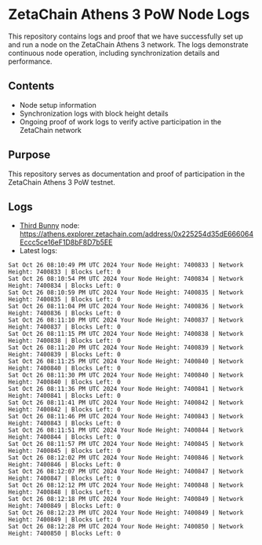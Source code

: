 # ZetaChain Athens 3 PoW Node Logs
This repository contains logs and proof that we have successfully set up and run a node on the ZetaChain Athens 3 network. The logs demonstrate continuous node operation, including synchronization details and performance.

## Contents
- Node setup information
- Synchronization logs with block height details
- Ongoing proof of work logs to verify active participation in the ZetaChain network

## Purpose
This repository serves as documentation and proof of participation in the ZetaChain Athens 3 PoW testnet.

## Logs

- [Third Bunny](https://thirdbunny.xyz/) node: https://athens.explorer.zetachain.com/address/0x225254d35dE666064Eccc5ce16eF1D8bF8D7b5EE
- Latest logs:
```
Sat Oct 26 08:10:49 PM UTC 2024 Your Node Height: 7400833 | Network Height: 7400833 | Blocks Left: 0
Sat Oct 26 08:10:54 PM UTC 2024 Your Node Height: 7400834 | Network Height: 7400834 | Blocks Left: 0
Sat Oct 26 08:10:59 PM UTC 2024 Your Node Height: 7400835 | Network Height: 7400835 | Blocks Left: 0
Sat Oct 26 08:11:04 PM UTC 2024 Your Node Height: 7400836 | Network Height: 7400836 | Blocks Left: 0
Sat Oct 26 08:11:10 PM UTC 2024 Your Node Height: 7400837 | Network Height: 7400837 | Blocks Left: 0
Sat Oct 26 08:11:15 PM UTC 2024 Your Node Height: 7400838 | Network Height: 7400838 | Blocks Left: 0
Sat Oct 26 08:11:20 PM UTC 2024 Your Node Height: 7400839 | Network Height: 7400839 | Blocks Left: 0
Sat Oct 26 08:11:25 PM UTC 2024 Your Node Height: 7400840 | Network Height: 7400840 | Blocks Left: 0
Sat Oct 26 08:11:30 PM UTC 2024 Your Node Height: 7400840 | Network Height: 7400840 | Blocks Left: 0
Sat Oct 26 08:11:36 PM UTC 2024 Your Node Height: 7400841 | Network Height: 7400841 | Blocks Left: 0
Sat Oct 26 08:11:41 PM UTC 2024 Your Node Height: 7400842 | Network Height: 7400842 | Blocks Left: 0
Sat Oct 26 08:11:46 PM UTC 2024 Your Node Height: 7400843 | Network Height: 7400843 | Blocks Left: 0
Sat Oct 26 08:11:51 PM UTC 2024 Your Node Height: 7400844 | Network Height: 7400844 | Blocks Left: 0
Sat Oct 26 08:11:57 PM UTC 2024 Your Node Height: 7400845 | Network Height: 7400845 | Blocks Left: 0
Sat Oct 26 08:12:02 PM UTC 2024 Your Node Height: 7400846 | Network Height: 7400846 | Blocks Left: 0
Sat Oct 26 08:12:07 PM UTC 2024 Your Node Height: 7400847 | Network Height: 7400847 | Blocks Left: 0
Sat Oct 26 08:12:12 PM UTC 2024 Your Node Height: 7400848 | Network Height: 7400848 | Blocks Left: 0
Sat Oct 26 08:12:18 PM UTC 2024 Your Node Height: 7400849 | Network Height: 7400849 | Blocks Left: 0
Sat Oct 26 08:12:23 PM UTC 2024 Your Node Height: 7400849 | Network Height: 7400849 | Blocks Left: 0
Sat Oct 26 08:12:28 PM UTC 2024 Your Node Height: 7400850 | Network Height: 7400850 | Blocks Left: 0
```
